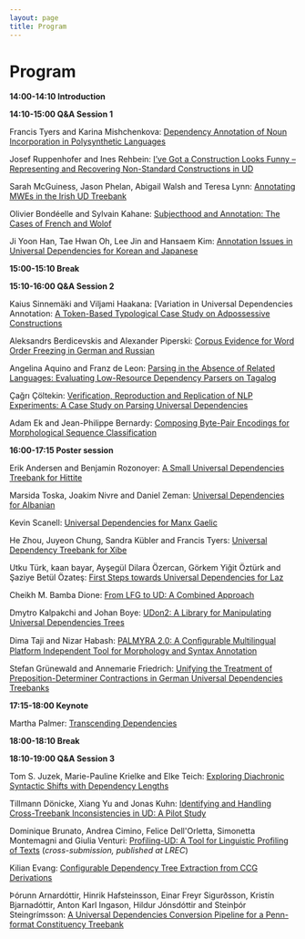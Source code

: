 ```yaml
---
layout: page
title: Program
---
```


# Program


**14:00-14:10 Introduction**

**14:10-15:00 Q&A Session 1**

Francis Tyers and Karina Mishchenkova: [Dependency Annotation of Noun Incorporation in Polysynthetic Languages](./papers/2020.udw2020-1.22.pdf)

Josef Ruppenhofer and Ines Rehbein: [I’ve Got a Construction Looks Funny – Representing and Recovering Non-Standard Constructions in UD](./papers/2020.udw2020-1.16.pdf)

Sarah McGuiness, Jason Phelan, Abigail Walsh and Teresa Lynn: [Annotating MWEs in the Irish UD Treebank](./papers/2020.udw2020-1.15.pdf)

Olivier Bondéelle and Sylvain Kahane: [Subjecthood and Annotation: The Cases of French and Wolof](./papers/2020.udw2020-1.5.pdf)

Ji Yoon Han, Tae Hwan Oh, Lee Jin and Hansaem Kim: [Annotation Issues in Universal Dependencies for Korean and Japanese](./papers/2020.udw2020-1.12.pdf)

**15:00-15:10 Break**

**15:10-16:00 Q&A Session 2**

Kaius Sinnemäki and Viljami Haakana: [Variation in Universal Dependencies Annotation: [A Token-Based Typological Case Study on Adpossessive Constructions](./papers/2020.udw2020-1.18.pdf)

Aleksandrs Berdicevskis and Alexander Piperski: [Corpus Evidence for Word Order Freezing in German and Russian](./papers/2020.udw2020-1.4.pdf)

Angelina Aquino and Franz de Leon: [Parsing in the Absence of Related Languages: Evaluating Low-Resource Dependency Parsers on Tagalog](./papers/2020.udw2020-1.2.pdf)

Çağrı Çöltekin: [Verification, Reproduction and Replication of NLP Experiments: A Case Study on Parsing Universal Dependencies](./papers/2020.udw2020-1.6.pdf)

Adam Ek and Jean-Philippe Bernardy: [Composing Byte-Pair Encodings for Morphological Sequence Classification](./papers/2020.udw2020-1.9.pdf)

**16:00-17:15 Poster session**

Erik Andersen and Benjamin Rozonoyer: [A Small Universal Dependencies Treebank for Hittite](./papers/2020.udw2020-1.1.pdf)

Marsida Toska, Joakim Nivre and Daniel Zeman: [ Universal Dependencies for Albanian](./papers/2020.udw2020-1.20.pdf)

Kevin Scanell: [Universal Dependencies for Manx Gaelic](./papers/2020.udw2020-1.17.pdf)

He Zhou, Juyeon Chung, Sandra Kübler and Francis Tyers: [Universal Dependency Treebank for Xibe](./papers/2020.udw2020-1.23.pdf)

Utku Türk, kaan bayar, Ayşegül Dilara Özercan, Görkem Yiğit Öztürk and Şaziye Betül Özateş: [First Steps towards Universal Dependencies for Laz](./papers/2020.udw2020-1.21.pdf)

Cheikh M. Bamba Dione: [From LFG to UD: A Combined Approach](./papers/2020.udw2020-1.7.pdf)

Dmytro Kalpakchi and Johan Boye: [UDon2: A Library for Manipulating Universal Dependencies Trees](./papers/2020.udw2020-1.14.pdf)

Dima Taji and Nizar Habash: [PALMYRA 2.0: A Conﬁgurable Multilingual Platform Independent Tool for Morphology and Syntax Annotation](./papers/2020.udw2020-1.19.pdf)

Stefan Grünewald and Annemarie Friedrich: [Unifying the Treatment of Preposition-Determiner Contractions in German Universal Dependencies Treebanks](./papers/2020.udw2020-1.11.pdf)

**17:15-18:00 Keynote**

Martha Palmer: [Transcending Dependencies](./invited-talk.html)

**18:00-18:10 Break**

**18:10-19:00 Q&A Session 3**

Tom S. Juzek, Marie-Pauline Krielke and Elke Teich: [Exploring Diachronic Syntactic Shifts with Dependency Lengths](./papers/2020.udw2020-1.13.pdf)

Tillmann Dönicke, Xiang Yu and Jonas Kuhn: [Identifying and Handling Cross-Treebank Inconsistencies in UD: A Pilot Study](./papers/2020.udw2020-1.8.pdf)

Dominique Brunato, Andrea Cimino, Felice Dell'Orletta, Simonetta Montemagni and Giulia Venturi: [Profiling-UD: A Tool for Linguistic Profiling of Texts](https://www.aclweb.org/anthology/2020.lrec-1.883.pdf) (_cross-submission, published at LREC_)

Kilian Evang: [Configurable Dependency Tree Extraction from CCG Derivations](./papers/2020.udw2020-1.10.pdf)

Þórunn Arnardóttir, Hinrik Hafsteinsson, Einar Freyr Sigurðsson, Kristín Bjarnadóttir, Anton Karl Ingason, Hildur Jónsdóttir and Steinþór Steingrímsson: [A Universal Dependencies Conversion Pipeline for a Penn-format Constituency Treebank](./papers/2020.udw2020-1.3.pdf)








